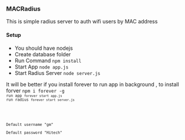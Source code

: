 <h3> MACRadius</h3>
<p> This is simple radius server to auth wifi users by MAC address<p>
<h4>Setup </h4>
<ul>
    <li>You should have nodejs</li>
    <li>Create database folder</li>
     <li>Run Command  <code>npm install</code></li>
     <li>Start App <code>node app.js</code></li>
     <li>Start Radius Server <code>node server.js</code></li>
</ul>
<p>
It will be better if you install forever to run app in background , to install forver <code>npm i forever -g<code> 
run app <code>forever start app.js</code> 
run radius <code>forever start server.js</code> 
</p>

<p>
Default username "gm" <br/>
Default password "Hitech" <br/>
</p>